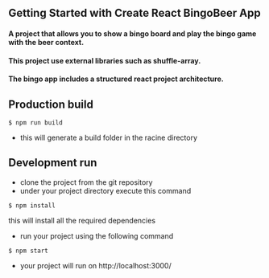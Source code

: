 ## Getting Started with Create React BingoBeer App

#### A project that allows you to show a bingo board and play the bingo game with the beer context.

#### This project use external libraries such as shuffle-array.

#### The bingo app includes a structured react project architecture.



## Production build

```
$ npm run build
```

- this will generate a build folder in the racine directory

## Development run

- clone the project from the git repository
- under your project directory execute this command

```
$ npm install
```

this will install all the required dependencies

- run your project using the following command

```
$ npm start
```

- your project will run on http://localhost:3000/
